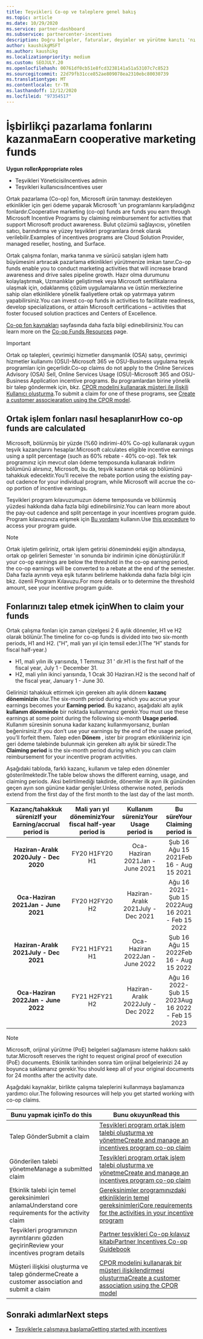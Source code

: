 ```yaml
---
title: Teşvikleri Co-op ve taleplere genel bakış
ms.topic: article
ms.date: 10/29/2020
ms.service: partner-dashboard
ms.subservice: partnercenter-incentives
description: Doğru belgeler, faturalar, deyimler ve yürütme kanıtı 'nı düzenleyerek teşvikleri için başarılı bir ortak op talebi göndermeyi öğrenin.
author: kaushikgMSFT
ms.author: kaushikg
ms.localizationpriority: medium
ms.custom: SEOJULY.20
ms.openlocfilehash: 00761df0cb51e8fcd3238141a51a53107c7c8523
ms.sourcegitcommit: 22d79fb31cce852ae809078ea2310ebc80030739
ms.translationtype: MT
ms.contentlocale: tr-TR
ms.lasthandoff: 12/12/2020
ms.locfileid: "97354517"
---
```

# <a name="earn-cooperative-marketing-funds"></a><span data-ttu-id="1f65b-103">İşbirlikçi pazarlama fonlarını kazanma</span><span class="sxs-lookup"><span data-stu-id="1f65b-103">Earn cooperative marketing funds</span></span>

<span data-ttu-id="1f65b-104">**Uygun roller**</span><span class="sxs-lookup"><span data-stu-id="1f65b-104">**Appropriate roles**</span></span>

- <span data-ttu-id="1f65b-105">Teşvikleri Yöneticisi</span><span class="sxs-lookup"><span data-stu-id="1f65b-105">Incentives admin</span></span>
- <span data-ttu-id="1f65b-106">Teşvikleri kullanıcısı</span><span class="sxs-lookup"><span data-stu-id="1f65b-106">Incentives user</span></span>

<span data-ttu-id="1f65b-107">Ortak pazarlama (Co-op) fon, Microsoft ürün tanımayı destekleyen etkinlikler için geri ödeme yaparak Microsoft 'un programlarını karşıladığınız fonlardır.</span><span class="sxs-lookup"><span data-stu-id="1f65b-107">Cooperative marketing (co-op) funds are funds you earn through Microsoft Incentive Programs by claiming reimbursement for activities that support Microsoft product awareness.</span></span> <span data-ttu-id="1f65b-108">Bulut çözümü sağlayıcısı, yönetilen satıcı, barındırma ve yüzey teşvikleri programlara örnek olarak verilebilir.</span><span class="sxs-lookup"><span data-stu-id="1f65b-108">Examples of incentives programs are Cloud Solution Provider, managed reseller, hosting, and Surface.</span></span>

<span data-ttu-id="1f65b-109">Ortak çalışma fonları, marka tanıma ve sürücü satışları işlem hattı büyümesini artıracak pazarlama etkinlikleri yürütmenize imkan tanır.</span><span class="sxs-lookup"><span data-stu-id="1f65b-109">Co-op funds enable you to conduct marketing activities that will increase brand awareness and drive sales pipeline growth.</span></span> <span data-ttu-id="1f65b-110">Hazır olma durumunu kolaylaştırmak, Uzmanlıklar geliştirmek veya Microsoft sertifikalarına ulaşmak için, odaklanmış çözüm uygulamalarına ve üstün merkezlerine sahip olan etkinliklere yönelik faaliyetlere ortak op yatırmaya yatırım yapabilirsiniz.</span><span class="sxs-lookup"><span data-stu-id="1f65b-110">You can invest co-op funds in activities to facilitate readiness, develop specializations, or attain Microsoft certifications – activities that foster focused solution practices and Centers of Excellence.</span></span>

<span data-ttu-id="1f65b-111">[Co-op fon kaynakları](https://partner.microsoft.com/asset/collection/co-op-funds-resources#/) sayfasında daha fazla bilgi edinebilirsiniz.</span><span class="sxs-lookup"><span data-stu-id="1f65b-111">You can learn more on the [Co-op Funds Resources](https://partner.microsoft.com/asset/collection/co-op-funds-resources#/) page.</span></span>

>[!Important]
><span data-ttu-id="1f65b-112">Ortak op talepleri, çevrimiçi hizmetler danışmanlık (OSA) satışı, çevrimiçi hizmetler kullanımı (OSU)-Microsoft 365 ve OSU-Business uygulama teşvik programları için geçerlidir.</span><span class="sxs-lookup"><span data-stu-id="1f65b-112">Co-op claims do not apply to the Online Services Advisory (OSA) Sell, Online Services Usage (OSU)-Microsoft 365 and OSU-Business Application incentive programs.</span></span> <span data-ttu-id="1f65b-113">Bu programlardan birine yönelik bir talep göndermek için, bkz. [CPOR modelini kullanarak müşteri ile ilişkili Kullanıcı oluşturma](submit-osa-claim.md).</span><span class="sxs-lookup"><span data-stu-id="1f65b-113">To submit a claim for one of these programs, see [Create a customer associearation using the CPOR model](submit-osa-claim.md).</span></span>

## <a name="how-co-op-funds-are-calculated"></a><span data-ttu-id="1f65b-114">Ortak işlem fonları nasıl hesaplanır</span><span class="sxs-lookup"><span data-stu-id="1f65b-114">How co-op funds are calculated</span></span>

<span data-ttu-id="1f65b-115">Microsoft, bölünmüş bir yüzde (%60 indirimi-40% Co-op) kullanarak uygun teşvik kazançlarını hesaplar.</span><span class="sxs-lookup"><span data-stu-id="1f65b-115">Microsoft calculates eligible incentive earnings using a split percentage (such as 60% rebate - 40% co-op).</span></span> <span data-ttu-id="1f65b-116">Tek tek programınız için mevcut olan ödeme temposunda kullanarak indirim bölümünü alırsınız, Microsoft, bu da, teşvik kazanın ortak op bölümünü tahakkuk edecektir.</span><span class="sxs-lookup"><span data-stu-id="1f65b-116">You’ll receive the rebate portion using the existing pay-out cadence for your individual program, while Microsoft will accrue the co-op portion of incentive earnings.</span></span>

<span data-ttu-id="1f65b-117">Teşvikleri program kılavuzumuzun ödeme temposunda ve bölünmüş yüzdesi hakkında daha fazla bilgi edinebilirsiniz.</span><span class="sxs-lookup"><span data-stu-id="1f65b-117">You can learn more about the pay-out cadence and split percentage in your incentives program guide.</span></span> <span data-ttu-id="1f65b-118">Program kılavuzınıza erişmek için [Bu yordamı](incentives-determined-your-program-eligibility.md) kullanın.</span><span class="sxs-lookup"><span data-stu-id="1f65b-118">Use [this procedure](incentives-determined-your-program-eligibility.md) to access your program guide.</span></span>

>[!NOTE]
><span data-ttu-id="1f65b-119">Ortak işletim geliriniz, ortak işlem getirisi dönemindeki eşiğin altındaysa, ortak op gelirleri Semester 'ın sonunda bir indirimin içine dönüştürülür.</span><span class="sxs-lookup"><span data-stu-id="1f65b-119">If your co-op earnings are below the threshold in the co-op earning period, the co-op earnings will be converted to a rebate at the end of the semester.</span></span> <span data-ttu-id="1f65b-120">Daha fazla ayrıntı veya eşik tutarını belirleme hakkında daha fazla bilgi için bkz. özenli Program Kılavuzu.</span><span class="sxs-lookup"><span data-stu-id="1f65b-120">For more details or to determine the threshold amount, see your incentive program guide.</span></span>

## <a name="when-to-claim-your-funds"></a><span data-ttu-id="1f65b-121">Fonlarınızı talep etmek için</span><span class="sxs-lookup"><span data-stu-id="1f65b-121">When to claim your funds</span></span>

<span data-ttu-id="1f65b-122">Ortak çalışma fonları için zaman çizelgesi 2 6 aylık dönemler, H1 ve H2 olarak bölünür.</span><span class="sxs-lookup"><span data-stu-id="1f65b-122">The timeline for co-op funds is divided into two six-month periods, H1 and H2.</span></span> <span data-ttu-id="1f65b-123">("H", mali yarı yıl için temsil eder.)</span><span class="sxs-lookup"><span data-stu-id="1f65b-123">(The “H” stands for fiscal half-year.)</span></span>

- <span data-ttu-id="1f65b-124">H1, mali yılın ilk yarısında, 1 Temmuz 31 ' dir.</span><span class="sxs-lookup"><span data-stu-id="1f65b-124">H1 is the first half of the fiscal year, July 1 - December 31.</span></span>
- <span data-ttu-id="1f65b-125">H2, mali yılın ikinci yarısında, 1 Ocak 30 Haziran.</span><span class="sxs-lookup"><span data-stu-id="1f65b-125">H2 is the second half of the fiscal year, January 1 - June 30.</span></span>

<span data-ttu-id="1f65b-126">Gelirinizi tahakkuk ettirmek için gereken altı aylık dönem **kazanç döneminizin** olur.</span><span class="sxs-lookup"><span data-stu-id="1f65b-126">The six-month period during which you accrue your earnings becomes your **Earning period**.</span></span> <span data-ttu-id="1f65b-127">Bu kazancı, aşağıdaki altı aylık **kullanım döneminde** bir noktada kullanmanız gerekir.</span><span class="sxs-lookup"><span data-stu-id="1f65b-127">You must use these earnings at some point during the following six-month **Usage period**.</span></span> <span data-ttu-id="1f65b-128">Kullanım süresinin sonuna kadar kazanç kullanmıyorsanız, bunları beğenirsiniz.</span><span class="sxs-lookup"><span data-stu-id="1f65b-128">If you don’t use your earnings by the end of the usage period, you’ll forfeit them.</span></span> <span data-ttu-id="1f65b-129">Talep eden **Dönem** , ister bir program etkinlikleriniz için geri ödeme talebinde bulunmak için gereken altı aylık bir süredir.</span><span class="sxs-lookup"><span data-stu-id="1f65b-129">The **Claiming period** is the six-month period during which you can claim reimbursement for your incentive program activities.</span></span>

<span data-ttu-id="1f65b-130">Aşağıdaki tabloda, farklı kazanç, kullanım ve talep eden dönemler gösterilmektedir.</span><span class="sxs-lookup"><span data-stu-id="1f65b-130">The table below shows the different earning, usage, and claiming periods.</span></span> <span data-ttu-id="1f65b-131">Aksi belirtilmediği takdirde, dönemler ilk ayın ilk gününden geçen ayın son gününe kadar genişler.</span><span class="sxs-lookup"><span data-stu-id="1f65b-131">Unless otherwise noted, periods extend from the first day of the first month to the last day of the last month.</span></span>

|  <span data-ttu-id="1f65b-132">Kazanç/tahakkuk süreniz</span><span class="sxs-lookup"><span data-stu-id="1f65b-132">If your Earning/accrual period is</span></span>  |<span data-ttu-id="1f65b-133">Mali yarı yıl döneminiz</span><span class="sxs-lookup"><span data-stu-id="1f65b-133">Your fiscal half-year period is</span></span>  |  <span data-ttu-id="1f65b-134">Kullanım süreniz</span><span class="sxs-lookup"><span data-stu-id="1f65b-134">Your Usage period is</span></span>  |  <span data-ttu-id="1f65b-135">Bu süre</span><span class="sxs-lookup"><span data-stu-id="1f65b-135">Your Claiming period is</span></span>  |
| :-----------: | :-----------: | :-----------: | :-----------: |
|<span data-ttu-id="1f65b-136">**Haziran-Aralık 2020**</span><span class="sxs-lookup"><span data-stu-id="1f65b-136">**July - Dec 2020**</span></span>| <span data-ttu-id="1f65b-137">FY20 H1</span><span class="sxs-lookup"><span data-stu-id="1f65b-137">FY20 H1</span></span>  |  <span data-ttu-id="1f65b-138">Oca-Haziran 2021</span><span class="sxs-lookup"><span data-stu-id="1f65b-138">Jan - June 2021</span></span>  |  <span data-ttu-id="1f65b-139">Şub 16 Ağu 15 2021</span><span class="sxs-lookup"><span data-stu-id="1f65b-139">Feb 16 - Aug 15 2021</span></span>  |
|<span data-ttu-id="1f65b-140">**Oca-Haziran 2021**</span><span class="sxs-lookup"><span data-stu-id="1f65b-140">**Jan - June 2021**</span></span> |  <span data-ttu-id="1f65b-141">FY20 H2</span><span class="sxs-lookup"><span data-stu-id="1f65b-141">FY20 H2</span></span>  |  <span data-ttu-id="1f65b-142">Haziran-Aralık 2021</span><span class="sxs-lookup"><span data-stu-id="1f65b-142">July - Dec 2021</span></span>  |  <span data-ttu-id="1f65b-143">Ağu 16 2021-Şub 15 2022</span><span class="sxs-lookup"><span data-stu-id="1f65b-143">Aug 16 2021 - Feb 15 2022</span></span>  |
|<span data-ttu-id="1f65b-144">**Haziran-Aralık 2021**</span><span class="sxs-lookup"><span data-stu-id="1f65b-144">**July - Dec 2021**</span></span>|  <span data-ttu-id="1f65b-145">FY21 H1</span><span class="sxs-lookup"><span data-stu-id="1f65b-145">FY21 H1</span></span>  |  <span data-ttu-id="1f65b-146">Oca-Haziran 2022</span><span class="sxs-lookup"><span data-stu-id="1f65b-146">Jan - June 2022</span></span>  |  <span data-ttu-id="1f65b-147">Şub 16 Ağu 15 2022</span><span class="sxs-lookup"><span data-stu-id="1f65b-147">Feb 16 - Aug 15 2022</span></span>  |
|<span data-ttu-id="1f65b-148">**Oca-Haziran 2022**</span><span class="sxs-lookup"><span data-stu-id="1f65b-148">**Jan - June 2022**</span></span> |  <span data-ttu-id="1f65b-149">FY21 H2</span><span class="sxs-lookup"><span data-stu-id="1f65b-149">FY21 H2</span></span>  |  <span data-ttu-id="1f65b-150">Haziran-Aralık 2022</span><span class="sxs-lookup"><span data-stu-id="1f65b-150">July - Dec 2022</span></span>  |  <span data-ttu-id="1f65b-151">Ağu 16 2022-Şub 15 2023</span><span class="sxs-lookup"><span data-stu-id="1f65b-151">Aug 16 2022 - Feb 15 2023</span></span>  |

>[!NOTE]
><span data-ttu-id="1f65b-152">Microsoft, orijinal yürütme (PoE) belgeleri sağlamasını isteme hakkını saklı tutar.</span><span class="sxs-lookup"><span data-stu-id="1f65b-152">Microsoft reserves the right to request original proof of execution (PoE) documents.</span></span> <span data-ttu-id="1f65b-153">Etkinlik tarihinden sonra tüm orijinal belgelerinizi 24 ay boyunca saklamanız gerekir.</span><span class="sxs-lookup"><span data-stu-id="1f65b-153">You should keep all of your original documents for 24 months after the activity date.</span></span>

<span data-ttu-id="1f65b-154">Aşağıdaki kaynaklar, birlikte çalışma taleplerini kullanmaya başlamanıza yardımcı olur.</span><span class="sxs-lookup"><span data-stu-id="1f65b-154">The following resources will help you get started working with co-op claims.</span></span>

| <span data-ttu-id="1f65b-155">Bunu yapmak için</span><span class="sxs-lookup"><span data-stu-id="1f65b-155">To do this</span></span> | <span data-ttu-id="1f65b-156">Bunu okuyun</span><span class="sxs-lookup"><span data-stu-id="1f65b-156">Read this</span></span> |
| ------ | ----------- |
| <span data-ttu-id="1f65b-157">Talep Gönder</span><span class="sxs-lookup"><span data-stu-id="1f65b-157">Submit a claim</span></span> |  [<span data-ttu-id="1f65b-158">Teşvikleri program ortak işlem talebi oluşturma ve yönetme</span><span class="sxs-lookup"><span data-stu-id="1f65b-158">Create and manage an incentives program co-op claim</span></span>](create-incentives-claims.md)  |
| <span data-ttu-id="1f65b-159">Gönderilen talebi yönetme</span><span class="sxs-lookup"><span data-stu-id="1f65b-159">Manage a submitted claim</span></span> | [<span data-ttu-id="1f65b-160">Teşvikleri program ortak işlem talebi oluşturma ve yönetme</span><span class="sxs-lookup"><span data-stu-id="1f65b-160">Create and manage an incentives program co-op claim</span></span>](create-incentives-claims.md)    |
| <span data-ttu-id="1f65b-161">Etkinlik talebi için temel gereksinimleri anlama</span><span class="sxs-lookup"><span data-stu-id="1f65b-161">Understand core requirements for the activity claim</span></span> | [<span data-ttu-id="1f65b-162">Gereksinimler programınızdaki etkinliklerin temel gereksinimleri</span><span class="sxs-lookup"><span data-stu-id="1f65b-162">Core requirements for the activities in your incentive program</span></span>](core-requirements.md)   |
| <span data-ttu-id="1f65b-163">Teşvikleri programınızın ayrıntılarını gözden geçirin</span><span class="sxs-lookup"><span data-stu-id="1f65b-163">Review your incentives program details</span></span> | [<span data-ttu-id="1f65b-164">Partner teşvikleri Co-op kılavuz kitabı</span><span class="sxs-lookup"><span data-stu-id="1f65b-164">Partner Incentives Co-op Guidebook</span></span>](https://assetsprod.microsoft.com/co-op-guidebook.pdf)  |
| <span data-ttu-id="1f65b-165">Müşteri ilişkisi oluşturma ve talep gönderme</span><span class="sxs-lookup"><span data-stu-id="1f65b-165">Create a customer association and submit a claim</span></span> | [<span data-ttu-id="1f65b-166">CPOR modelini kullanarak bir müşteri ilişkilendirmesi oluşturma</span><span class="sxs-lookup"><span data-stu-id="1f65b-166">Create a customer association using the CPOR model</span></span>](submit-osa-claim.md)   |

## <a name="next-steps"></a><span data-ttu-id="1f65b-167">Sonraki adımlar</span><span class="sxs-lookup"><span data-stu-id="1f65b-167">Next steps</span></span>

- [<span data-ttu-id="1f65b-168">Teşviklerle çalışmaya başlama</span><span class="sxs-lookup"><span data-stu-id="1f65b-168">Getting started with incentives</span></span>](incentives-get-started-intro.md)
